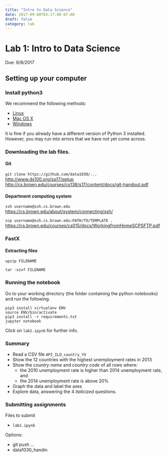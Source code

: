 ```yaml
---
title: "Intro to Data Science"
date: 2017-09-08T03:17:08-07:00
draft: false
category: lab
---
```


# Lab 1: Intro to Data Science

Due: 9/8/2017

## Setting up your computer

### Install python3

We recommend the following methods:

* [Linux](http://python-guide-pt-br.readthedocs.io/en/latest/starting/install3/linux/)
* [Mac OS X](http://python-guide-pt-br.readthedocs.io/en/latest/starting/install3/osx/)
* [Windows](http://python-guide-pt-br.readthedocs.io/en/latest/starting/install3/win/)

It is fine if you already have a different version of Python 3 installed. However, you
may run into errors that we have not yet come across.

### Downloading the lab files.

#### Git
```git clone https://github.com/data1030/...```
http://www.ds100.org/sp17/setup
http://cs.brown.edu/courses/cs138/s17/content/docs/git-handout.pdf

#### Department computing system
```ssh username@ssh.cs.brown.edu```
https://cs.brown.edu/about/system/connecting/ssh/

```scp username@ssh.cs.brown.edu:PATH/TO/TEMPLATE .```
https://cs.brown.edu/courses/cs015/docs/WorkingfromHomeSCPSFTP.pdf

### FastX

#### Extracting files
```upzip FILENAME```

```tar -xzvf FILENAME```

### Running the notebook

Go to your working directory (the folder containing the python notebooks)
and run the following.

```
pip3 install virtualenv ENV
source ENV/bin/activate
pip3 install -r requirements.txt
jupyter notebook
```

Click on `lab1.ipynb` for further info.

### Summary

* Read a CSV file `API_ILO_country_YU`
* Show the 12 countries with the highest unemployment rates in 2013
* Show the _country name_ and _country code_ of all rows where:
    * the 2010 unemployment rate is higher than 2014 unemployment rate, and
    * the 2014 unemployment rate is above 20%
* Graph the data and label the axes
* Explore data, answering the 4 _italicized_ questions.

### Submitting assignments

Files to submit

* `lab1.ipynb`


Options:

* git push ...
* data1030_handin

